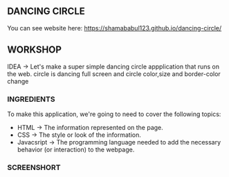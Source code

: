 DANCING CIRCLE
--------------

You can see website here: https://shamababul123.github.io/dancing-circle/

## WORKSHOP

IDEA -> Let's make a super simple dancing circle appplication that runs on the web. circle is dancing full screen and circle color,size and border-color change

### INGREDIENTS
To make this application, we're going to need to cover the following topics:
  * HTML -> The information represented on the page.
  * CSS -> The style or look of the information.
  * Javacsript -> The programming language needed to add the necessary behavior (or interaction) to the webpage.

### SCREENSHORT
